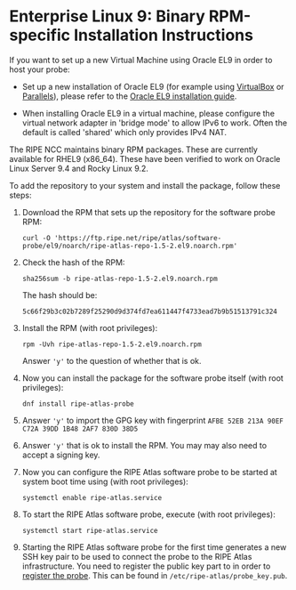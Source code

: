 # Enterprise Linux 9: Binary RPM-specific Installation Instructions

If you want to set up a new Virtual Machine using Oracle EL9 in order to host your probe:

* Set up a new installation of Oracle EL9 (for example using [VirtualBox](https://www.virtualbox.org/) or [Parallels](https://www.parallels.com/)), please refer to the [Oracle EL9 installation guide](https://docs.oracle.com/en/operating-systems/oracle-linux/9/).

* When installing Oracle EL9 in a virtual machine, please configure the virtual network adapter in 'bridge mode' to allow IPv6 to work. Often the default is called 'shared' which only provides IPv4 NAT.

The RIPE NCC maintains binary RPM packages. These are currently available for RHEL9
(x86_64). These have been verified to work on Oracle Linux Server 9.4 and Rocky Linux 9.2. 

To add the repository to your system and install the package, follow these steps:

1. Download the RPM that sets up the repository for the software probe RPM:

    ```
    curl -O 'https://ftp.ripe.net/ripe/atlas/software-probe/el9/noarch/ripe-atlas-repo-1.5-2.el9.noarch.rpm'
    ```

2. Check the hash of the RPM:

    ```
    sha256sum -b ripe-atlas-repo-1.5-2.el9.noarch.rpm
    ```

    The hash should be:

    ```
    5c66f29b3c02b7289f25290d9d374fd7ea611447f4733ead7b9b51513791c324
    ```

3. Install the RPM (with root privileges):

    ```
    rpm -Uvh ripe-atlas-repo-1.5-2.el9.noarch.rpm
    ```

    Answer `'y'` to the question of whether that is ok.


4. Now you can install the package for the software probe itself (with root privileges):

    ```
    dnf install ripe-atlas-probe
    ```

5. Answer `'y'` to import the GPG key with fingerprint `AFBE 52EB 213A 90EF C72A 39DD 1B48 2AF7 830D 38D5`

6. Answer `'y'` that is ok to install the RPM. You may may also need to accept a signing key.

7. Now you can configure the RIPE Atlas software probe to be started at system boot time
   using (with root privileges):
    ```
    systemctl enable ripe-atlas.service
    ```
8. To start the RIPE Atlas software probe, execute (with root privileges):
    ```
    systemctl start ripe-atlas.service
    ```
9. Starting the RIPE Atlas software probe for the first time generates a new SSH key pair to be used to
   connect the probe to the RIPE Atlas infrastructure. You need to register
   the public key part to in order to [register the probe](https://atlas.ripe.net/apply/swprobe/).
   This can be found in `/etc/ripe-atlas/probe_key.pub`.
